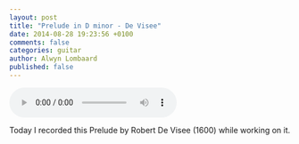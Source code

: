 ```yaml
---
layout: post
title: "Prelude in D minor - De Visee"
date: 2014-08-28 19:23:56 +0100
comments: false
categories: guitar
author: Alwyn Lombaard
published: false
---
```


<audio controls>
  <source src="/music/Prelude_De_Visee_20140828_191016.mp3" type="audio/mpeg">
If your browser does not support the audio element you can get the recording [here](/music/Prelude_De_Visee_20140828_191016.mp3)
</audio>

Today I recorded this Prelude by Robert De Visee (1600) while working on it.


